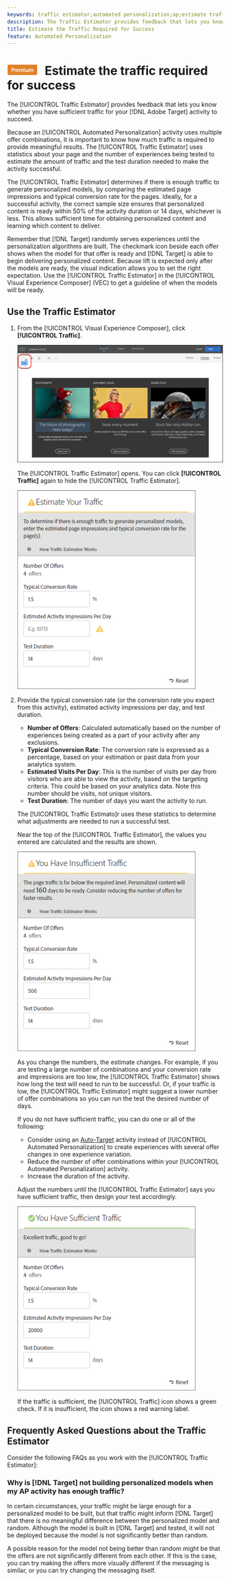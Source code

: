 ```yaml
---
keywords: traffic estimator;automated personalization;ap;estimate traffic
description: The Traffic Estimator provides feedback that lets you know whether you have sufficient traffic for your Adobe Target activity to succeed.
title: Estimate the Traffic Required for Success
feature: Automated Personalization
---
```


# ![PREMIUM](/help/assets/premium.png) Estimate the traffic required for success

The [!UICONTROL Traffic Estimator] provides feedback that lets you know whether you have sufficient traffic for your [!DNL Adobe Target] activity to succeed.

Because an [!UICONTROL Automated Personalization] activity uses multiple offer combinations, it is important to know how much traffic is required to provide meaningful results. The [!UICONTROL Traffic Estimator] uses statistics about your page and the number of experiences being tested to estimate the amount of traffic and the test duration needed to make the activity successful.

The [!UICONTROL Traffic Estimator] determines if there is enough traffic to generate personalized models, by comparing the estimated page impressions and typical conversion rate for the pages. Ideally, for a successful activity, the correct sample size ensures that personalized content is ready within 50% of the activity duration or 14 days, whichever is less. This allows sufficient time for obtaining personalized content and learning which content to deliver.

Remember that [!DNL Target] randomly serves experiences until the personalization algorithms are built. The checkmark icon beside each offer shows when the model for that offer is ready and [!DNL Target] is able to begin delivering personalized content. Because lift is expected only after the models are ready, the visual indication allows you to set the right expectation. Use the [!UICONTROL Traffic Estimator] in the [!UICONTROL Visual Experience Composer] (VEC) to get a guideline of when the models will be ready.

## Use the Traffic Estimator

1. From the [!UICONTROL Visual Experience Composer], click **[!UICONTROL Traffic]**.

   ![Traffic icon](/help/c-activities/t-automated-personalization/assets/icon-traffic.png)

   The [!UICONTROL Traffic Estimator] opens. You can click **[!UICONTROL Traffic]** again to hide the [!UICONTROL Traffic Estimator].

   ![](assets/ap_est.png)

1. Provide the typical conversion rate (or the conversion rate you expect from this activity), estimated activity impressions per day, and test duration.

   * **Number of Offers**: Calculated automatically based on the number of experiences being created as a part of your activity after any exclusions. 
   * **Typical Conversion Rate**: The conversion rate is expressed as a percentage, based on your estimation or past data from your analytics system. 
   * **Estimated Visits Per Day**: This is the number of visits per day from visitors who are able to view the activity, based on the targeting criteria. This could be based on your analytics data. Note this number should be visits, not unique visitors. 
   * **Test Duration**: The number of days you want the activity to run.

   The [!UICONTROL Traffic Estimato]r uses these statistics to determine what adjustments are needed to run a successful test.

   Near the top of the [!UICONTROL Traffic Estimator], the values you entered are calculated and the results are shown.

   ![](assets/ap_est_no.png)

   As you change the numbers, the estimate changes. For example, if you are testing a large number of combinations and your conversion rate and impressions are too low, the [!UICONTROL Traffic Estimator] shows how long the test will need to run to be successful. Or, if your traffic is low, the [!UICONTROL Traffic Estimator] might suggest a lower number of offer combinations so you can run the test the desired number of days.

   If you do not have sufficient traffic, you can do one or all of the following:

   * Consider using an [Auto-Target](/help/c-activities/auto-target/auto-target-to-optimize.md) activity instead of [!UICONTROL Automated Personalization] to create experiences with several offer changes in one experience variation. 
   * Reduce the number of offer combinations within your [!UICONTROL Automated Personalization] activity. 
   * Increase the duration of the activity.

   Adjust the numbers until the [!UICONTROL Traffic Estimator] says you have sufficient traffic, then design your test accordingly.

   ![](assets/ap_est_yes.png)

   If the traffic is sufficient, the [!UICONTROL Traffic] icon shows a green check. If it is insufficient, the icon shows a red warning label.

## Frequently Asked Questions about the Traffic Estimator

Consider the following FAQs as you work with the [!UICONTROL Traffic Estimator]:

### Why is [!DNL Target] not building personalized models when my AP activity has enough traffic?

In certain circumstances, your traffic might be large enough for a personalized model to be built, but that traffic might inform [!DNL Target] that there is no meaningful difference between the personalized model and random. Although the model is built in [!DNL Target] and tested, it will not be deployed because the model is not significantly better than random.

A possible reason for the model not being better than random might be that the offers are not significantly different from each other. If this is the case, you can try making the offers more visually different if the messaging is similar, or you can try changing the messaging itself.
